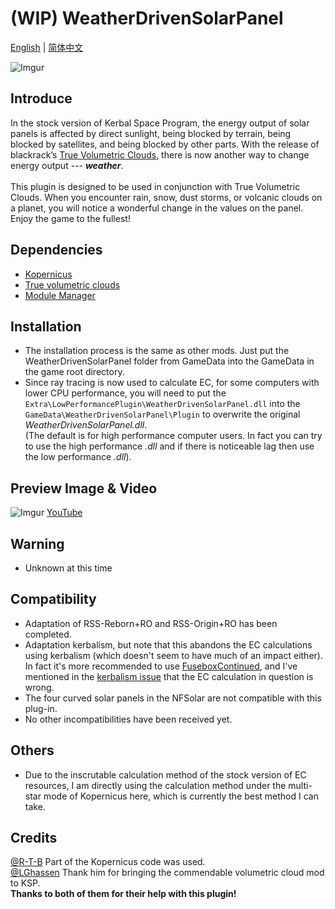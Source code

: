 # (WIP) WeatherDrivenSolarPanel
[English](https://github.com/Aebestach/WeatherDrivenSolarPanel/blob/master/README.md) | [简体中文](https://www.bilibili.com/read/cv31075491/)

![Imgur](https://imgur.com/WoxMQ3K.jpg)

## Introduce

In the stock version of Kerbal Space Program, the energy output of solar panels is affected by direct sunlight, being blocked by terrain, being blocked by satellites, and being blocked by other parts. With the release of blackrack’s [True Volumetric Clouds](https://www.patreon.com/blackrack/posts), there is now another way to change energy output --- ***weather***. <br><br>This plugin is designed to be used in conjunction with True Volumetric Clouds. When you encounter rain, snow, dust storms, or volcanic clouds on a planet, you will notice a wonderful change in the values on the panel. Enjoy the game to the fullest!


## Dependencies

- [Kopernicus](https://github.com/Kopernicus/Kopernicus)
- [True volumetric clouds](https://www.patreon.com/blackrack/posts)
- [Module Manager](https://forum.kerbalspaceprogram.com/topic/50533-18x-112x-module-manager-423-july-03th-2023-fireworks-season/)

## Installation
- The installation process is the same as other mods. Just put the WeatherDrivenSolarPanel folder from GameData into the GameData in the game root directory. 
- Since ray tracing is now used to calculate EC, for some computers with lower CPU performance, you will need to put the `Extra\LowPerformancePlugin\WeatherDrivenSolarPanel.dll` into the `GameData\WeatherDrivenSolarPanel\Plugin` to overwrite the original *WeatherDrivenSolarPanel.dll*. 
<br>(The default is for high performance computer users. In fact you can try to use the high performance *.dll* and if there is noticeable lag then use the low performance *.dll*).

## Preview Image & Video
![Imgur](https://imgur.com/WsDzsv7.jpg)
[YouTube](https://youtu.be/IKnQO8X81A4?si=3_P_wxlH7WFWAL_2) 

## Warning
- Unknown at this time

## Compatibility
- Adaptation of RSS-Reborn+RO and RSS-Origin+RO has been completed.
- Adaptation kerbalism, but note that this abandons the EC calculations using kerbalism (which doesn't seem to have much of an impact either).
In fact it's more recommended to use [FuseboxContinued](https://forum.kerbalspaceprogram.com/topic/157896-112x-fusebox-continued-electric-charge-tracker-and-build-helper/), and I've mentioned in the [kerbalism issue](https://github.com/Kerbalism/Kerbalism/issues/886) that the EC calculation in question is wrong.
- The four curved solar panels in the NFSolar are not compatible with this plug-in.
- No other incompatibilities have been received yet.

## Others 
- Due to the inscrutable calculation method of the stock version of EC resources, I am directly using the calculation method under the multi-star mode of Kopernicus here, which is currently the best method I can take.

## Credits
[@R-T-B](https://github.com/R-T-B)      Part of the Kopernicus code was used.
<br>[@LGhassen](https://github.com/LGhassen)      Thank him for bringing the commendable volumetric cloud mod to KSP.
<br> **Thanks to both of them for their help with this plugin!**
